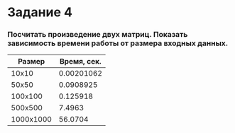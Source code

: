 # Задание 4

### Посчитать произведение двух матриц. Показать зависимость времени работы от размера входных данных.

| Размер | Время, сек. |
| --- | --- |
| 10х10 | 0.00201062 |
| 50x50 | 0.0908925 |
| 100х100 | 0.125918 |
| 500x500 | 7.4963 |
| 1000х1000 | 56.0704 |
